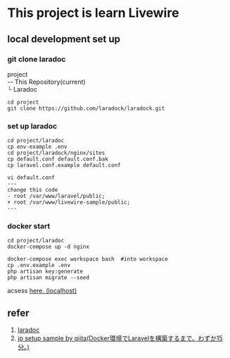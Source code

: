 # This project is learn Livewire

## local development set up
### git clone laradoc 
 project  
 -- This Repository(current)  
 └ Laradoc
 ```
 cd project
 git clone https://github.com/laradock/laradock.git
 ```
### set up laradoc
 ```
 cd project/laradoc
 cp env-example .env
 cd project/laradock/nginx/sites
 cp default.conf default.conf.bak
 cp laravel.conf.example default.conf
 
 vi default.conf
 ---
 change this code
 - root /var/www/laravel/public;
 + root /var/www/livewire-sample/public;
 ---
 ```
### docker start
 ```
 cd project/laradoc
 docker-compose up -d nginx
 
 docker-compose exec workspace bash  #into workspace
 cp .env.example .env
 php artisan key:generate
 php artisan migrate --seed
 ```
 acsess [here. (localhost)](http://localhost/)
 

## refer    
 1. [laradoc](http://laradock.io/)
 1. [jp setup sample by qiita(Docker環境でLaravelを構築するまで、わずか15分。)](https://qiita.com/hosono/items/dd404f3f074722ef989d)
